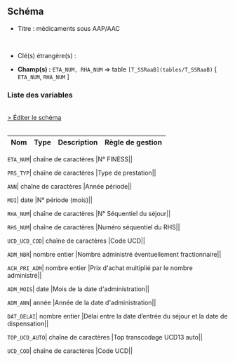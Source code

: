 ## Schéma


- Titre : médicaments sous AAP/AAC
<br />



- Clé(s) étrangère(s) : <br />

- **Champ(s) :** `ETA_NUM, RHA_NUM`
  => table `[T_SSRaaB](tables/T_SSRaaB)` [ `ETA_NUM`, `RHA_NUM` ]<br />

 
### Liste des variables
<br />
<div>
    <a href="https://gitlab.com/healthdatahub/applications-du-hdh/schema-snds/-/tree/master/schemas/T_SSRaaMEDAPAC/T_SSRaaMEDAPAC.json"
       target="_blank" rel="noopener noreferrer">> Éditer le schéma</a>
</div>
<br />

Nom | Type | Description | Règle de gestion
-|-|-|-



`ETA_NUM`| chaîne de caractères |N° FINESS||

`PRS_TYP`| chaîne de caractères |Type de prestation||

`ANN`| chaîne de caractères |Année période||

`MOI`| date |N° période (mois)||

`RHA_NUM`| chaîne de caractères |N° Séquentiel du séjour||

`RHS_NUM`| chaîne de caractères |Numéro séquentiel du RHS||

`UCD_UCD_COD`| chaîne de caractères |Code UCD||

`ADM_NBR`| nombre entier |Nombre administré éventuellement fractionnaire||

`ACH_PRI_ADM`| nombre entier |Prix d'achat multiplié par le nombre administré||

`ADM_MOIS`| date |Mois de la date d'administration||

`ADM_ANN`| année |Année de la date d'administration||

`DAT_DELAI`| nombre entier |Délai entre la date d’entrée du séjour et la date de dispensation||

`TOP_UCD_AUTO`| chaîne de caractères |Top transcodage UCD13 auto||

`UCD_COD`| chaîne de caractères |Code UCD||
